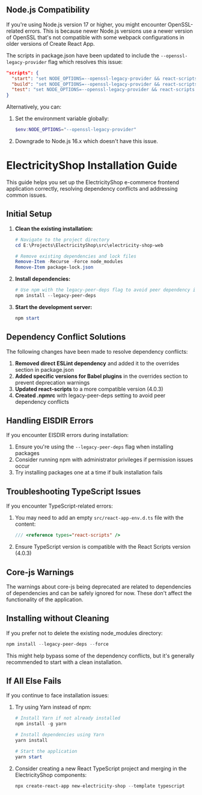 ## Node.js Compatibility

If you're using Node.js version 17 or higher, you might encounter OpenSSL-related errors. This is because newer Node.js versions use a newer version of OpenSSL that's not compatible with some webpack configurations in older versions of Create React App.

The scripts in package.json have been updated to include the `--openssl-legacy-provider` flag which resolves this issue:

```json
"scripts": {
  "start": "set NODE_OPTIONS=--openssl-legacy-provider && react-scripts start",
  "build": "set NODE_OPTIONS=--openssl-legacy-provider && react-scripts build",
  "test": "set NODE_OPTIONS=--openssl-legacy-provider && react-scripts test"
}
```

Alternatively, you can:

1. Set the environment variable globally:
   ```powershell
   $env:NODE_OPTIONS="--openssl-legacy-provider"
   ```

2. Downgrade to Node.js 16.x which doesn't have this issue.

# ElectricityShop Installation Guide

This guide helps you set up the ElectricityShop e-commerce frontend application correctly, resolving dependency conflicts and addressing common issues.

## Initial Setup

1. **Clean the existing installation:**
   ```powershell
   # Navigate to the project directory
   cd E:\Projects\ElectricityShop\src\electricity-shop-web
   
   # Remove existing dependencies and lock files
   Remove-Item -Recurse -Force node_modules
   Remove-Item package-lock.json
   ```

2. **Install dependencies:**
   ```powershell
   # Use npm with the legacy-peer-deps flag to avoid peer dependency issues
   npm install --legacy-peer-deps
   ```

3. **Start the development server:**
   ```powershell
   npm start
   ```

## Dependency Conflict Solutions

The following changes have been made to resolve dependency conflicts:

1. **Removed direct ESLint dependency** and added it to the overrides section in package.json
2. **Added specific versions for Babel plugins** in the overrides section to prevent deprecation warnings
3. **Updated react-scripts** to a more compatible version (4.0.3)
4. **Created .npmrc** with legacy-peer-deps setting to avoid peer dependency conflicts

## Handling EISDIR Errors

If you encounter EISDIR errors during installation:

1. Ensure you're using the `--legacy-peer-deps` flag when installing packages
2. Consider running npm with administrator privileges if permission issues occur
3. Try installing packages one at a time if bulk installation fails

## Troubleshooting TypeScript Issues

If you encounter TypeScript-related errors:

1. You may need to add an empty `src/react-app-env.d.ts` file with the content:
   ```typescript
   /// <reference types="react-scripts" />
   ```

2. Ensure TypeScript version is compatible with the React Scripts version (4.0.3)

## Core-js Warnings

The warnings about core-js being deprecated are related to dependencies of dependencies and can be safely ignored for now. These don't affect the functionality of the application.

## Installing without Cleaning

If you prefer not to delete the existing node_modules directory:

```powershell
npm install --legacy-peer-deps --force
```

This might help bypass some of the dependency conflicts, but it's generally recommended to start with a clean installation.

## If All Else Fails

If you continue to face installation issues:

1. Try using Yarn instead of npm:
   ```powershell
   # Install Yarn if not already installed
   npm install -g yarn
   
   # Install dependencies using Yarn
   yarn install
   
   # Start the application
   yarn start
   ```

2. Consider creating a new React TypeScript project and merging in the ElectricityShop components:
   ```powershell
   npx create-react-app new-electricity-shop --template typescript
   ```
